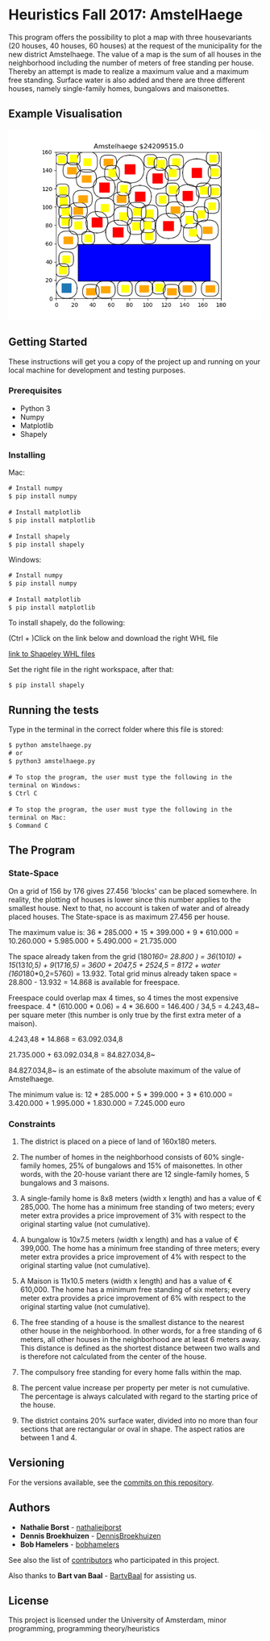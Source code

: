 # Heuristics Fall 2017: AmstelHaege

This program offers the possibility to plot a map with three housevariants (20 houses, 40 houses, 60 houses) at the request of the municipality for the new district Amstelhaege. The value of a map is the sum of all houses in the neighborhood including the number of meters of free standing per house. Thereby an attempt is made to realize a maximum value and a maximum free standing. Surface water is also added and there are three different houses, namely single-family homes, bungalows and maisonettes.

## Example Visualisation
![alt text](https://raw.githubusercontent.com/nathaliejborst/Amstelsquad/master/visualisations/Figure_1.png?token=AeMG2jwWkc4WMbfy_iM_GiS2AyqHBM2Oks5aJ9mywA%3D%3D)

## Getting Started

These instructions will get you a copy of the project up and running on your local machine for development and testing purposes. 

### Prerequisites

* Python 3
* Numpy
* Matplotlib
* Shapely

### Installing

Mac:
```
# Install numpy
$ pip install numpy

# Install matplotlib
$ pip install matplotlib

# Install shapely
$ pip install shapely
```

Windows:
```
# Install numpy
$ pip install numpy

# Install matplotlib
$ pip install matplotlib
```
To install shapely, do the following:

(Ctrl + )Click on the link below and download the right WHL file

[link to Shapeley WHL files](https://www.lfd.uci.edu/~gohlke/pythonlibs/#shapely)

Set the right file in the right workspace, after that:
```
$ pip install shapely
```

## Running the tests

Type in the terminal in the correct folder where this file is stored:
```
$ python amstelhaege.py
# or
$ python3 amstelhaege.py

# To stop the program, the user must type the following in the terminal on Windows:
$ Ctrl C

# To stop the program, the user must type the following in the terminal on Mac:
$ Command C
```

## The Program

### State-Space

On a grid of 156 by 176 gives 27.456 'blocks' can be placed somewhere. In reality, the plotting of houses is lower since this number applies to the smallest house. Next to that, no account is taken of water and of already placed houses. The State-space is as maximum 27.456 per house. 

The maximum value is: 36 * 285.000 + 15 * 399.000 + 9 * 610.000 = 10.260.000 + 5.985.000 + 5.490.000 = 21.735.000

The space already taken from the grid (180*160= 28.800 ) = 36*(10*10) + 15*(13*10,5) + 9*(17*16,5) = 3600 + 2047,5 + 2524,5 = 8172 + water (160*180*0,2=5760) = 13.932. Total grid minus already taken space = 28.800 - 13.932 = 14.868 is available for freespace. 

Freespace could overlap max 4 times, so 4 times the most expensive freespace. 4 * (610.000 * 0.06) =  4 * 36.600 = 146.400 / 34,5 = 4.243,48~ per square meter (this number is only true by the first extra meter of a maison).  

4.243,48 * 14.868 = 63.092.034,8

21.735.000 + 63.092.034,8 = 84.827.034,8~

84.827.034,8~ is an estimate of the absolute maximum of the value of Amstelhaege. 



The minimum value is: 12 * 285.000 + 5 * 399.000 + 3 * 610.000 = 3.420.000 + 1.995.000 + 1.830.000 = 7.245.000 euro

### Constraints

1. The district is placed on a piece of land of 160x180 meters.

2. The number of homes in the neighborhood consists of 60% single-family homes, 25% of bungalows and 15% of maisonettes. In other words, with the 20-house variant there are 12 single-family homes, 5 bungalows and 3 maisons.

3. A single-family home is 8x8 meters (width x length) and has a value of € 285,000. The home has a minimum free standing of two meters; every meter extra provides a price improvement of 3% with respect to the original starting value (not cumulative).

4. A bungalow is 10x7.5 meters (width x length) and has a value of € 399,000. The home has a minimum free standing of three meters; every meter extra provides a price improvement of 4% with respect to the original starting value (not cumulative).

5. A Maison is 11x10.5 meters (width x length) and has a value of € 610,000. The home has a minimum free standing of six meters; every meter extra provides a price improvement of 6% with respect to the original starting value (not cumulative).

6. The free standing of a house is the smallest distance to the nearest other house in the neighborhood. In other words, for a free standing of 6 meters, all other houses in the neighborhood are at least 6 meters away. This distance is defined as the shortest distance between two walls and is therefore not calculated from the center of the house.

7. The compulsory free standing for every home falls within the map.

8. The percent value increase per property per meter is not cumulative. The percentage is always calculated with regard to the starting price of the house.

9. The district contains 20% surface water, divided into no more than four sections that are rectangular or oval in shape. The aspect ratios are between 1 and 4.

## Versioning

For the versions available, see the [commits on this repository](https://github.com/nathaliejborst/Amstelsquad/commits/master). 

## Authors

* **Nathalie Borst** - [nathaliejborst](https://github.com/nathaliejborst)
* **Dennis Broekhuizen** - [DennisBroekhuizen](https://github.com/DennisBroekhuizen)
* **Bob Hamelers** - [bobhamelers](https://github.com/bobhamelers)

See also the list of [contributors](https://github.com/nathaliejborst/Amstelsquad/graphs/contributors) who participated in this project.

Also thanks to 
**Bart van Baal** - [BartvBaal](https://github.com/BartvBaal)
for assisting us. 

## License

This project is licensed under the University of Amsterdam, minor programming, programming theory/heuristics
